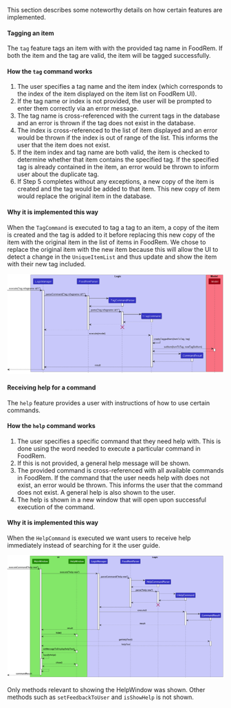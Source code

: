 <!-- markdownlint-disable-file first-line-h1 -->
This section describes some noteworthy details on how certain features are implemented.

#### Tagging an item
The `tag` feature tags an item with with the provided tag name in FoodRem. If both the item and the tag are valid,  the item will be tagged successfully.

#### How the `tag` command works
1. The user specifies a tag name and the item index (which corresponds to the index of the item displayed on the item list on FoodRem UI).
2. If the tag name or index is not provided, the user will be prompted to enter them correctly via an error message.
3. The tag name is cross-referenced with the current tags in the database and an error is thrown if the tag does not exist in the database.
4. The index is cross-referenced to the list of item displayed and an error would be thrown if the index is out of range of the list. This informs the user that the item does not exist.
5. If the item index and tag name are both valid, the item is checked to determine whether that item contains the specified tag. If the specified tag is already contained in the item, an error would be thrown to inform user about the duplicate tag.
6. If Step 5 completes without any exceptions, a new copy of the item is created and the tag would be added to that item. This new copy of item would replace the original item in the database.

#### Why it is implemented this way
When the `TagCommand` is executed to tag a tag to an item, a copy of the item is created and the tag is added to it before replacing this new copy of the item with the original item in the list of items in FoodRem. We chose to replace the original item with the new item because this will allow the UI to detect a change in the `UniqueItemList` and thus update and show the item with their new tag included. 

![TagSequenceDiagram](../images/TagSequenceDiagram.png)

#### Receiving help for a command
The `help` feature provides a user with instructions of how to use certain commands.

#### How the `help` command works
1. The user specifies a specific command that they need help with. This is done using the word needed to execute a particular command in FoodRem.
2. If this is not provided, a general help message will be shown.
4. The provided command is cross-referenced with all available commands in FoodRem. If the command that the user needs help with does not exist, an error would be thrown. This informs the user that the command does not exist. A general help is also shown to the user.
5. The help is shown in a new window that will open upon successful execution of the command.

#### Why it is implemented this way
When the `HelpCommand` is executed we want users to receive help immediately instead of searching for it the user guide.

![HelpSequenceDiagram](../images/HelpSequenceDiagram.png)

Only methods relevant to showing the HelpWindow was shown. Other methods such as `setFeedbackToUser` and `isShowHelp` is not shown.
